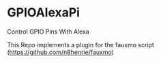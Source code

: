 # GPIOAlexaPi
Control GPIO Pins With Alexa

This Repo implements a plugin for the fauxmo script (https://github.com/n8henrie/fauxmo)
